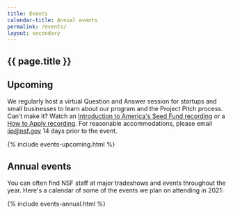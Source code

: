 ```yaml
---
title: Events
calendar-title: Annual events
permalink: /events/
layout: secondary
---
```


<section class="usa-section usa-content">
<div class="usa-grid" markdown="1">

# {{ page.title }}

## Upcoming

We regularly host a virtual Question and Answer session for startups and small businesses to learn about our program and the Project Pitch process. Can’t make it? Watch an [Introduction to America's Seed Fund recording](https://www.youtube.com/watch?v=ckitTDdcWbU) or a [How to Apply recording](https://youtube.com/jsWEvht0s6Y). For reasonable accommodations, please email [iip@nsf.gov](mailto:iip@nsf.gov) 14 days prior to the event.

<!-- {% include events-table.html %} -->

{% include events-upcoming.html %}

</div>
</section>

<section class="section-background-image">
<div class="usa-section-tight-top usa-content">
<div class="usa-grid" markdown="1">

## Annual events

You can often find NSF staff at major tradeshows and events throughout the year. Here's a calendar of some of the events we plan on attending in 2021:

{% include events-annual.html %}

</div>
</div>
</section>



<!--
You can often find us at major tradeshows and events throughout the year.  Here's a representation of events we've attended or plan on attending in 2017:

### January
[CES](https://www.ces.tech/)
### March
[SXSW](https://www.sxsw.com/)
### April
[ACA Summit](https://www.angelcapitalassociation.org/)
### May
National SBIR Conference
### June
[ISTE](https://www.iste.org/)  
[BIO International Convention](https://convention.bio.org/home.aspx)  
[Phase II SBIR Conference](https://www.nsfiipconf.com/2017sbirp2/)  
<<<<<<< HEAD
[SBIR Road Tour](https://www.sbirroadtour.com/dates.php#)  
### July
[SBIR Road Tour](https://www.sbirroadtour.com/dates.php#)  
[New York Venture Summit](https://www.youngstartup.com/newyork2017/overview.php)  
[SEMICON West](https://www.semiconwest.org/)  
### September
[SBIR Road Tour](https://www.sbirroadtour.com/dates.php#)
### October
=======
[SBIR Road Tour](http://www.sbirroadtour.com/)  
## July
[SBIR Road Tour](http://www.sbirroadtour.com/)  
[New York Venture Summit](https://www.youngstartup.com/newyork2017/overview.php)  
[SEMICON West](https://www.semiconwest.org/)  
## September
[SBIR Road Tour](http://www.sbirroadtour.com/)
## October
>>>>>>> dev
[SBIR Road Tour](https://www.sbirroadtour.com/dates.php#)  
[SynBioBeta](https://synbiobeta.com/)  
[Black Enterprise - TechConnext Summit](https://www.blackenterprise.com/events/techconnext/)  
[SOCAP](https://socialcapitalmarkets.net/)  
[EmTech](https://events.technologyreview.com/emtech/16/)    -->
